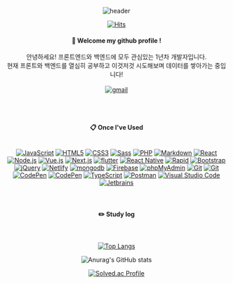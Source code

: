 <div align="center"> 

 
![header](https://capsule-render.vercel.app/api?type=Waving&color=0:000000,100:ffd900&height=250&text=Wolves&fontSize=60&animation=blink&fontColor=ffffff&fontAlignY=20&desc=Beginner%20Coder&descSize=15)

[![Hits](https://hits.seeyoufarm.com/api/count/incr/badge.svg?url=https%3A%2F%2Fgithub.com%2Fkiwowki%2Fwebs2024&count_bg=%23FFD900&title_bg=%23000000&icon=&icon_color=%23E7E7E7&title=hits&edge_flat=false)](https://hits.seeyoufarm.com)
  
####  :wave: Welcome my github profile !
안녕하세요! 프론트엔드와 백엔드에 모두 관심있는 1년차 개발자입니다.  <br/>
현재 프론트와 백엔드를 열심히 공부하고 이것저것 시도해보며 데이터를 쌓아가는 중입니다!<br/><br/>
  <a href="#"><img alt="gmail" src="https://img.shields.io/badge/Gmail-EA4335?style=flat&logo=gmail&logoColor=white"></a>

  
 <br/>
 <br/>
  
####  :clipboard: Once I've Used 
  
 <br/>
<div>
  <a href="#"><img alt="JavaScript" src="https://img.shields.io/badge/JavaScript-F7DF1E?style=flat&logo=JavaScript&logoColor=white"></a>
  <a href="#"><img alt="HTML5" src="https://img.shields.io/badge/HTML5-E34F26?logo=HTML5&logoColor=white"></a>
  <a href="#"><img alt="CSS3" src="https://img.shields.io/badge/CSS3-1572B6?logo=CSS3&logoColor=white"></a>
  <a href="#"><img alt="Sass" src="https://img.shields.io/badge/Sass-CC6699?logo=Sass&logoColor=white"></a>
  <a href="#"><img alt="PHP" src="https://img.shields.io/badge/PHP-777BB4?logo=PHP&logoColor=white"></a>
  <a href="#"><img alt="Markdown" src="https://img.shields.io/badge/Markdown-000?logo=Markdown&logoColor=white"></a>
  <a href="#"><img alt="React" src="https://img.shields.io/badge/React-61DAFB?logo=React&logoColor=white"></a>
  <a href="#"><img alt="Node.js" src="https://img.shields.io/badge/Node.js-339933?logo=Node.js&logoColor=white"></a>
  <a href="#"><img alt="Vue.js" src="https://img.shields.io/badge/Vue.js-4FC08D?logo=Vue.js&logoColor=white"></a>
  <a href="#"><img alt="Next.js" src="https://img.shields.io/badge/Next.js-000?logo=Next.js&logoColor=white"></a>
  <a href="#"><img alt="flutter" src="https://img.shields.io/badge/Flutter-02569B?style=flat-square&logo=flutter&logoColor=white"/></a>
  <a href="#"><img alt="React Native" src="https://img.shields.io/badge/React Native-61DAFB?style=flat-square&logo=React&logoColor=black"/></a>
  <a href="#"><img alt="Rapid" src="https://img.shields.io/badge/Rapid-0055DA?logo=Rapid&logoColor=white"></a>
  <a href="#"><img alt="Bootstrap" src="https://img.shields.io/badge/Bootstrap-7952B3?logo=Bootstrap&logoColor=white"></a>
  <a href="#"><img alt="jQuery" src="https://img.shields.io/badge/jQuery-0769AD?logo=jQuery&logoColor=white"></a>
  <a href="#"><img alt="Netlify" src="https://img.shields.io/badge/Netlify-00C7B7?logo=Netlify&logoColor=white"></a>
  <a href="#"><img alt="mongodb" src="https://img.shields.io/badge/mongodb-47A248?logo=mongodb&logoColor=white"></a>
  <a href="#"><img alt="Firebase" src="https://img.shields.io/badge/Firebase-FFCA28?logo=Firebase&logoColor=white"></a>
  <a href="#"><img alt="phpMyAdmin" src="https://img.shields.io/badge/phpMyAdmin-6C78AF?logo=phpMyAdmin&logoColor=white"></a>
<!--   <a href="#"><img alt="Adobe" src="https://img.shields.io/badge/Adobe-FF0000?logo=Adobe&logoColor=white"></a> -->
  <a href="#"><img alt="Git" src="https://img.shields.io/badge/Git-F05032?logo=Git&logoColor=white"></a>
  <a href="#"><img alt="Git" src="https://img.shields.io/badge/mdnwebdocs-000000?logo=mdnwebdocs&logoColor=white"></a>
  <a href="#"><img alt="CodePen" src="https://img.shields.io/badge/CodePen-000?logo=CodePen&logoColor=white"></a>
  <a href="#"><img alt="CodePen" src="https://img.shields.io/badge/swiper-6332F6?logo=swiper&logoColor=white"></a>
  <a href="#"><img alt="TypeScript" src="https://img.shields.io/badge/TypeScript-3178C6?logo=TypeScript&logoColor=white"></a>
  <a href="#"><img alt="Postman" src="https://img.shields.io/badge/Postman-FF6C37?logo=Postman&logoColor=white"></a>
  <a href="#"><img alt="Visual Studio Code" src="https://img.shields.io/badge/Visual Studio Code-007ACC?logo=Visual Studio Code&logoColor=white"></a>
  <a href="#"><img alt="Jetbrains" src="https://img.shields.io/badge/Jetbrains-000?logo=Jetbrains&logoColor=white"></a>
</div>
 
   <br/>
   <br/>
 
#### :pencil2: Study log
 
  <br/>
  
[![Top Langs](https://github-readme-stats.vercel.app/api/top-langs/?username=kiwowki&layout=compact)](https://github.com/kiwowki/github-readme-stats)
  
![Anurag's GitHub stats](https://github-readme-stats.vercel.app/api?username=kiwowki&show_icons=true&theme=dark)

[![Solved.ac Profile](http://mazassumnida.wtf/api/generate_badge?boj=kiwowki)](https://solved.ac/kiwowki)<br/>
</div>

